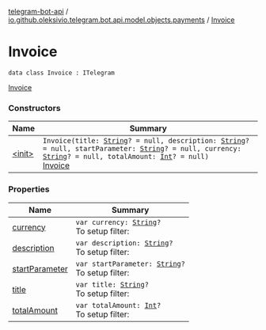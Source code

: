 [telegram-bot-api](../../index.md) / [io.github.oleksivio.telegram.bot.api.model.objects.payments](../index.md) / [Invoice](./index.md)

# Invoice

`data class Invoice : ITelegram`

[Invoice](https://core.telegram.org/bots/api/#invoice)

### Constructors

| Name | Summary |
|---|---|
| [&lt;init&gt;](-init-.md) | `Invoice(title: `[`String`](https://kotlinlang.org/api/latest/jvm/stdlib/kotlin/-string/index.html)`? = null, description: `[`String`](https://kotlinlang.org/api/latest/jvm/stdlib/kotlin/-string/index.html)`? = null, startParameter: `[`String`](https://kotlinlang.org/api/latest/jvm/stdlib/kotlin/-string/index.html)`? = null, currency: `[`String`](https://kotlinlang.org/api/latest/jvm/stdlib/kotlin/-string/index.html)`? = null, totalAmount: `[`Int`](https://kotlinlang.org/api/latest/jvm/stdlib/kotlin/-int/index.html)`? = null)`<br>[Invoice](https://core.telegram.org/bots/api/#invoice) |

### Properties

| Name | Summary |
|---|---|
| [currency](currency.md) | `var currency: `[`String`](https://kotlinlang.org/api/latest/jvm/stdlib/kotlin/-string/index.html)`?`<br>To setup filter: |
| [description](description.md) | `var description: `[`String`](https://kotlinlang.org/api/latest/jvm/stdlib/kotlin/-string/index.html)`?`<br>To setup filter: |
| [startParameter](start-parameter.md) | `var startParameter: `[`String`](https://kotlinlang.org/api/latest/jvm/stdlib/kotlin/-string/index.html)`?`<br>To setup filter: |
| [title](title.md) | `var title: `[`String`](https://kotlinlang.org/api/latest/jvm/stdlib/kotlin/-string/index.html)`?`<br>To setup filter: |
| [totalAmount](total-amount.md) | `var totalAmount: `[`Int`](https://kotlinlang.org/api/latest/jvm/stdlib/kotlin/-int/index.html)`?`<br>To setup filter: |
